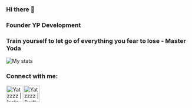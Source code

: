 ### Hi there 👋

### Founder YP Development

### Train yourself to let go of everything you fear to lose - Master Yoda

![My stats](https://github-readme-stats.vercel.app/api?username=Yatzzzz&show_icons=true&theme=gradient) 

### Connect with me:

[<img align="left" alt="Yatzzzz | Instagram" width="44px" src="https://i.ibb.co/tz8skHM/icons8-instagram-48.png" />][instagram]
[<img align="left" alt="Yatzzzz | Twitter" width="44px" src="https://i.ibb.co/TkWCmRN/png-transparent-computer-icons-social-media-logo-twitter-social-media-blue-logo-social-media-thumbna.png" />][twitter]

<br />

[instagram]: https://www.instagram.com/y.e.savas/
[twitter]: https://twitter.com/yasin_java
